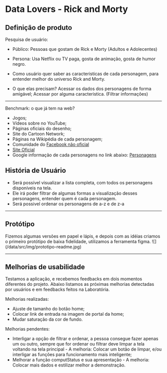 # Data Lovers - Rick and Morty

## Definição de produto

Pesquisa de usuário:
* Público: Pessoas que gostam de Rick e Morty (Adultos e Adolecentes)

* Persona: Usa Netflix ou TV paga, gosta de animação, gosta de humor negro.

* Como usuário quer saber as caracteristicas de cada personagem, para entender melhor do universo Rick and Morty.

* O que elas precisam? 
Acessar os dados dos personagens de forma amigável;
Acessar por alguma caracteristica. (Filtrar informações)

***

Benchmark:
o que já tem na web?
* Jogos; 
* Vídeos sobre no YouTube; 
* Páginas oficiais do desenho;
* Site do Cartoon Network;
* Páginas na Wikipédia de cada personagem; 
* Comunidade do [Facebook não oficial](https://www.facebook.com/groups/RickAndMortyPtBr/)
* [Site Oficial](https://www.rickandmorty.com/videos)
* Google informação de cada personagens no link abaixo:
[Personagens](https://www.google.com/search?client=ubuntu&hs=BLg&channel=fs&sxsrf=ALeKk00vHiTsRj8cbV6ONO4HZNg-A1ahzg:1587573209771&q=rick+and+morty+personagens&stick=H4sIAAAAAAAAAONgFuLSz9U3qDIrMDLJUkJia8lkJ1vpl5QBUXxBUX56UWKuVXJGYlFicklqUfEiVqmizORshcS8FIXc_KKSSoUCoGh-XmJ6al7xDlZGABGM2XZYAAAA&sa=X&ved=2ahUKEwjjmuSJu_zoAhXfIrkGHSRgDckQzTooATAtegQIEhAC&biw=1853&bih=928)

## História de Usuário
* Será possível visualizar a lista completa, com todos os personagens disponíveis na tela.
* Ele irá poder filtrar de algumas formas a visualização desses personagens, entender quem é cada personagem.
* Será possivel ordenar os personagens de a-z e de z-a

***

## Protótipo 

Fizemos algumas versões em papel e lápis, e depois com as idéias criamos o primeiro protótipo de baixa fidelidade, utilizamos a ferramenta figma.
 ![] (/data/src/img/prototipo-readme.jpg)
 
***

## Melhorias de usabilidade
Testamos a aplicação, e recebemos feedbacks em dois momentos diferentes do projeto. Abaixo listamos as próximas melhorias detectadas por usuários e em feedbacks feitos na Laboratória. 

Melhorias realizadas:
* Ajuste de tamanho do botão home;
* Colocar link de entrada na imagem de portal da home;
* Mudar saturação da cor de fundo.

Melhorias pendentes: 
* Interligar a opção de filtrar e ordenar, a pessoa consegue fazer apenas um ou outro, sempre que for ordenar ou filtrar deve limpar a tela voltando na tela principal - A  melhoria: Colocar um botão de limpar, e/ou interligar as funções para funcionamento mais inteligente;
* Melhorar a função computStatus e sua apresentação - A melhoria: Colocar mais dados e estilizar melhor a demonstração.

